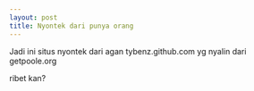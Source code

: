 ```yaml
---
layout: post
title: Nyontek dari punya orang
---
```


Jadi ini situs nyontek dari agan tybenz.github.com yg nyalin dari getpoole.org

ribet kan?
